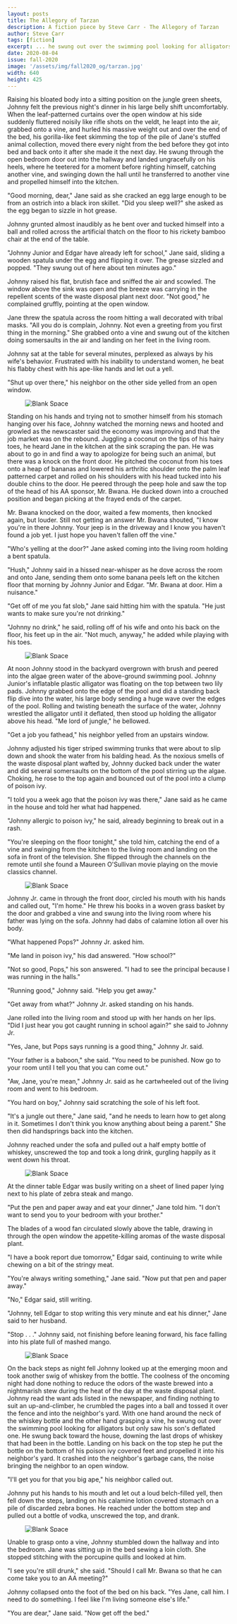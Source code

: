 ```yaml
---
layout: posts
title: The Allegory of Tarzan
description: A fiction piece by Steve Carr - The Allegory of Tarzan
author: Steve Carr
tags: [fiction]
excerpt: ... he swung out over the swimming pool looking for alligators ...
date: 2020-08-04
issue: fall-2020
image: '/assets/img/fall2020_og/tarzan.jpg'
width: 640
height: 425
---
```


Raising his bloated body into a sitting position on the jungle green
sheets, Johnny felt the previous night's dinner in his large belly
shift uncomfortably. When the leaf-patterned curtains over the open
window at his side suddenly fluttered noisily like rifle shots on the
veldt, he leapt into the air, grabbed onto a vine, and hurled his
massive weight out and over the end of the bed, his gorilla-like feet
skimming the top of the pile of Jane's stuffed animal collection, moved
there every night from the bed before they got into bed and back onto it
after she made it the next day. He swung through the open bedroom door
out into the hallway and landed ungracefully on his heels, where he
teetered for a moment before righting himself, catching another vine,
and swinging down the hall until he transferred to another vine and
propelled himself into the kitchen.

"Good morning, dear," Jane said as she cracked an egg large enough to be
from an ostrich into a black iron skillet. "Did you sleep well?" she
asked as the egg began to sizzle in hot grease.

Johnny grunted almost inaudibly as he bent over and tucked himself into
a ball and rolled across the artificial thatch on the floor to his
rickety bamboo chair at the end of the table.

"Johnny Junior and Edgar have already left for school," Jane said,
sliding a wooden spatula under the egg and flipping it over. The grease
sizzled and popped. "They swung out of here about ten minutes ago."

Johnny raised his flat, brutish face and sniffed the air and scowled.
The window above the sink was open and the breeze was carrying in the
repellent scents of the waste disposal plant next door. "Not good," he
complained gruffly, pointing at the open window.

Jane threw the spatula across the room hitting a wall decorated with
tribal masks. "All you do is complain, Johnny. Not even a greeting from
you first thing in the morning." She grabbed onto a vine and swung out
of the kitchen doing somersaults in the air and landing on her feet in
the living room.

Johnny sat at the table for several minutes, perplexed as always by his
wife's behavior. Frustrated with his inability to understand women, he
beat his flabby chest with his ape-like hands and let out a yell.

"Shut up over there," his neighbor on the other side yelled from an open
window.

<figure class="my-4 py-3 ">
  <img src="{{ '/assets/img/dinkus.png' | prepend: site.baseurl }}" class="d-block mx-auto" alt="Blank Space" style="max-height:15px;" />
</figure>

Standing on his hands and trying not to smother himself from his stomach
hanging over his face, Johnny watched the morning news and hooted and
growled as the newscaster said the economy was improving and that the
job market was on the rebound. Juggling a coconut on the tips of his
hairy toes, he heard Jane in the kitchen at the sink scraping the pan.
He was about to go in and find a way to apologize for being such an
animal, but there was a knock on the front door. He pitched the coconut
from his toes onto a heap of bananas and lowered his arthritic shoulder
onto the palm leaf patterned carpet and rolled on his shoulders with his
head tucked into his double chins to the door. He peered through the
peep hole and saw the top of the head of his AA sponsor, Mr. Bwana. He
ducked down into a crouched position and began picking at the frayed
ends of the carpet.

Mr. Bwana knocked on the door, waited a few moments, then knocked again,
but louder. Still not getting an answer Mr. Bwana shouted, "I know
you're in there Johnny. Your jeep is in the driveway and I know you
haven't found a job yet. I just hope you haven't fallen off the vine."

"Who's yelling at the door?" Jane asked coming into the living room
holding a bent spatula.

"Hush," Johnny said in a hissed near-whisper as he dove across the room
and onto Jane, sending them onto some banana peels left on the kitchen
floor that morning by Johnny Junior and Edgar. "Mr. Bwana at door. Him a
nuisance."

"Get off of me you fat slob," Jane said hitting him with the spatula.
"He just wants to make sure you're not drinking."

"Johnny no drink," he said, rolling off of his wife and onto his back on
the floor, his feet up in the air. "Not much, anyway," he added while
playing with his toes.

<figure class="my-4 py-3 ">
  <img src="{{ '/assets/img/dinkus.png' | prepend: site.baseurl }}" class="d-block mx-auto" alt="Blank Space" style="max-height:15px;" />
</figure>

At noon Johnny stood in the backyard overgrown with brush and peered
into the algae green water of the above-ground swimming pool. Johnny
Junior's inflatable plastic alligator was floating on the top between
two lily pads. Johnny grabbed onto the edge of the pool and did a
standing back flip dive into the water, his large body sending a huge
wave over the edges of the pool. Rolling and twisting beneath the
surface of the water, Johnny wrestled the alligator until it deflated,
then stood up holding the alligator above his head. "Me lord of jungle,"
he bellowed.

"Get a job you fathead," his neighbor yelled from an upstairs window.

Johnny adjusted his tiger striped swimming trunks that were about to
slip down and shook the water from his balding head. As the noxious
smells of the waste disposal plant wafted by, Johnny ducked back under
the water and did several somersaults on the bottom of the pool stirring
up the algae. Choking, he rose to the top again and bounced out of the
pool into a clump of poison ivy.

"I told you a week ago that the poison ivy was there," Jane said as he
came in the house and told her what had happened.

"Johnny allergic to poison ivy," he said, already beginning to break out
in a rash.

"You're sleeping on the floor tonight," she told him, catching the end
of a vine and swinging from the kitchen to the living room and landing
on the sofa in front of the television. She flipped through the channels
on the remote until she found a Maureen O'Sullivan movie playing on the
movie classics channel.

<figure class="my-4 py-3 ">
  <img src="{{ '/assets/img/dinkus.png' | prepend: site.baseurl }}" class="d-block mx-auto" alt="Blank Space" style="max-height:15px;" />
</figure>

Johnny Jr. came in through the front door, circled his mouth with his
hands and called out, "I'm home." He threw his books in a woven grass
basket by the door and grabbed a vine and swung into the living room
where his father was lying on the sofa. Johnny had dabs of calamine
lotion all over his body.

"What happened Pops?" Johnny Jr. asked him.

"Me land in poison ivy," his dad answered. "How school?"

"Not so good, Pops," his son answered. "I had to see the principal
because I was running in the halls."

"Running good," Johnny said. "Help you get away."

"Get away from what?" Johnny Jr. asked standing on his hands.

Jane rolled into the living room and stood up with her hands on her
lips. "Did I just hear you got caught running in school again?" she said
to Johnny Jr.

"Yes, Jane, but Pops says running is a good thing," Johnny Jr. said.

"Your father is a baboon," she said. "You need to be punished. Now go to
your room until I tell you that you can come out."

"Aw, Jane, you're mean," Johnny Jr. said as he cartwheeled out of the
living room and went to his bedroom.

"You hard on boy," Johnny said scratching the sole of his left foot.

"It's a jungle out there," Jane said, "and he needs to learn how to get
along in it. Sometimes I don't think you know anything about being a
parent." She then did handsprings back into the kitchen.

Johnny reached under the sofa and pulled out a half empty bottle of
whiskey, unscrewed the top and took a long drink, gurgling happily as it
went down his throat.

<figure class="my-4 py-3 ">
  <img src="{{ '/assets/img/dinkus.png' | prepend: site.baseurl }}" class="d-block mx-auto" alt="Blank Space" style="max-height:15px;" />
</figure>

At the dinner table Edgar was busily writing on a sheet of lined paper
lying next to his plate of zebra steak and mango.

"Put the pen and paper away and eat your dinner," Jane told him. "I
don't want to send you to your bedroom with your brother."

The blades of a wood fan circulated slowly above the table, drawing in
through the open window the appetite-killing aromas of the waste
disposal plant.

"I have a book report due tomorrow," Edgar said, continuing to write
while chewing on a bit of the stringy meat.

"You're always writing something," Jane said. "Now put that pen and
paper away."

"No," Edgar said, still writing.

"Johnny, tell Edgar to stop writing this very minute and eat his
dinner," Jane said to her husband.

"Stop . . ." Johnny said, not finishing before leaning forward, his face
falling into his plate full of mashed mango.

<figure class="my-4 py-3 ">
  <img src="{{ '/assets/img/dinkus.png' | prepend: site.baseurl }}" class="d-block mx-auto" alt="Blank Space" style="max-height:15px;" />
</figure>

On the back steps as night fell Johnny looked up at the emerging moon
and took another swig of whiskey from the bottle. The coolness of the
oncoming night had done nothing to reduce the odors of the waste brewed
into a nightmarish stew during the heat of the day at the waste disposal
plant. Johnny read the want ads listed in the newspaper, and finding
nothing to suit an up-and-climber, he crumbled the pages into a ball and
tossed it over the fence and into the neighbor's yard. With one hand
around the neck of the whiskey bottle and the other hand grasping a
vine, he swung out over the swimming pool looking for alligators but
only saw his son's deflated one. He swung back toward the house,
downing the last drops of whiskey that had been in the bottle. Landing
on his back on the top step he put the bottle on the bottom of his
poison ivy covered feet and propelled it into his neighbor's yard. It
crashed into the neighbor's garbage cans, the noise bringing the
neighbor to an open window.

"I'll get you for that you big ape," his neighbor called out.

Johnny put his hands to his mouth and let out a loud belch-filled yell,
then fell down the steps, landing on his calamine lotion covered stomach
on a pile of discarded zebra bones. He reached under the bottom step and
pulled out a bottle of vodka, unscrewed the top, and drank.

<figure class="my-4 py-3 ">
  <img src="{{ '/assets/img/dinkus.png' | prepend: site.baseurl }}" class="d-block mx-auto" alt="Blank Space" style="max-height:15px;" />
</figure>

Unable to grasp onto a vine, Johnny stumbled down the hallway and into
the bedroom. Jane was sitting up in the bed sewing a loin cloth. She
stopped stitching with the porcupine quills and looked at him.

"I see you're still drunk," she said. "Should I call Mr. Bwana so that
he can come take you to an AA meeting?"

Johnny collapsed onto the foot of the bed on his back. "Yes Jane, call
him. I need to do something. I feel like I'm living someone else's
life."

"You are dear," Jane said. "Now get off the bed."
